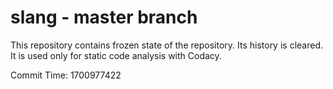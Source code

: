 # slang - master branch

This repository contains frozen state of the repository.
Its history is cleared. It is used only for static code
analysis with Codacy.

Commit Time: 1700977422